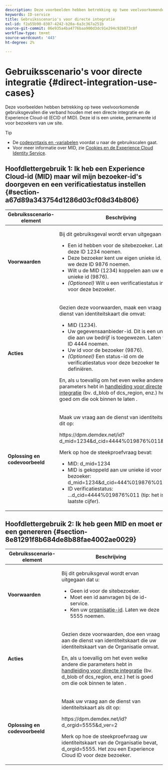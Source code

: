 ```yaml
---
description: Deze voorbeelden hebben betrekking op twee veelvoorkomende gebruiksgevallen die verband houden met een directe integratie en de Experience Cloud-id (MID). De id is een unieke, permanente id voor bezoekers van uw site.
keywords: ID-service
title: Gebruiksscenario's voor directe integratie
exl-id: f2a55b90-8307-4242-b20a-6a3c367a251b
source-git-commit: 06e935a4ba4776baa900d3dc91e294c92b873c0f
workflow-type: tm+mt
source-wordcount: '443'
ht-degree: 2%

---
```


# Gebruiksscenario&#39;s voor directe integratie {#direct-integration-use-cases}

Deze voorbeelden hebben betrekking op twee veelvoorkomende gebruiksgevallen die verband houden met een directe integratie en de Experience Cloud-id (ECID of MID). Deze id is een unieke, permanente id voor bezoekers van uw site.

>[!TIP]
>
>* De [codesyntaxis en -variabelen](../implementation-guides/direct-integration.md#concept-4cd3206a84bb4687af0b312ae09648b9) voordat u naar de gebruikscalen gaat.
>* Voor meer informatie over MID, zie [Cookies en de Experience Cloud Identity Service](../introduction/cookies.md).
>


## Hoofdlettergebruik 1: Ik heb een Experience Cloud-id (MID) maar wil mijn bezoeker-id&#39;s doorgeven en een verificatiestatus instellen {#section-a67d89a343754d1286d03cf08d34b806}

<table id="table_DA8840FCB51541109FE6DF20430E8924"> 
 <thead> 
  <tr> 
   <th colname="col1" class="entry"> Gebruiksscenario-element </th> 
   <th colname="col2" class="entry"> Beschrijving </th> 
  </tr> 
 </thead>
 <tbody> 
  <tr> 
   <td colname="col1"> <p> <b>Voorwaarden</b> </p> </td> 
   <td colname="col2"> <p>Bij dit gebruiksgeval wordt ervan uitgegaan dat u: </p> 
    <ul id="ul_F20231F83EE84889B78971A64E758757"> 
     <li id="li_20F3E96493724CD2BAF4B20AEE5CBF23">Een id hebben voor de sitebezoeker. Laten we deze ID 1234 noemen. </li> 
     <li id="li_A358C58CC58C4FCBB7250F5ED108AA71">Deze bezoeker kent uw eigen unieke id. Laten we deze ID 9876 noemen. </li> 
     <li id="li_D93CE7182EBE4927A5C7A0BF414C03BC">Wilt u de MID (1234) koppelen aan uw eigen unieke id (9876). </li> 
     <li id="li_4611146E56624C2AB647733487A3F046"> <i>(Optioneel)</i> Wilt u een verificatiestatus instellen voor deze bezoeker. </li> 
    </ul> </td> 
  </tr> 
  <tr> 
   <td colname="col1"> <p> <b>Acties</b> </p> </td> 
   <td colname="col2"> <p>Gezien deze voorwaarden, maak een vraag aan de dienst van identiteitskaart die omvat: </p> 
    <ul id="ul_9ECB1A65266644E89E949C57D202D5A4"> 
     <li id="li_10A6F5A9C54D44A08F4F2E405E6019E2">MID (1234). </li> 
     <li id="li_4869572B40E54C54B88A2474DAC475A8">Uw gegevensaanbieder-id. Dit is een unieke id die aan uw bedrijf is toegewezen. Laten we deze ID 4444 noemen. </li> 
     <li id="li_05C8ED47488C4E289D84093127EC7B19">Uw id voor de bezoeker (9876). </li> 
     <li id="li_3D1556AD18C843828A362CC604A9F76B"> <i>(Optioneel)</i> Een status-id om de verificatiestatus voor deze bezoeker te definiëren. </li> 
    </ul> <p>En, als u toevallig om het even welke andere die parameters hebt in <a href="../implementation-guides/direct-integration.md#concept-4cd3206a84bb4687af0b312ae09648b9" format="dita" scope="local"> handleiding voor directe integratie</a> (bv.<span class="codeph"> d_blob</span> of <span class="codeph"> dcs_region</span>, enz.) het is goed om die ook binnen te laten . </p> </td> 
  </tr> 
  <tr> 
   <td colname="col1"> <p> <b>Oplossing en codevoorbeeld</b> </p> </td> 
   <td colname="col2"> <p>Maak uw vraag aan de dienst van identiteitskaart als dit op: </p> <p> <span class="codeph">https://dpm.demdex.net/id?d_mid=1234&amp;d_cid=4444%019876%011&amp;d_ver=2</span> </p> <p>Merk op hoe de steekproefvraag bevat: </p> 
    <ul id="ul_0667FBFD8D3C46BDBD027F484691EC97"> 
     <li id="li_FAB1FAE703DB48D1A32EE72684028964">MID: <span class="codeph">d_mid=1234</span> </li> 
     <li id="li_C97B74FF444F4BB4B4A5CB1CBBE52249">MID is gekoppeld aan uw unieke id voor de bezoeker: <span class="codeph">d_mid=1234&amp;d_cid=444%019876%011</span> </li> 
     <li id="li_D428DBF765234DD78DDF152C5EE8AB69">ID verificatiestatus: <span class="codeph">...d_cid=4444%019876%011</span> (tip: het is dat laatste cijfer). </li> 
    </ul> </td> 
  </tr> 
 </tbody> 
</table>

## Hoofdlettergebruik 2: Ik heb geen MID en moet er een genereren {#section-8e81291f8b684de8b88fae4002ae0029}

<table id="table_666A92693F8A413096DF6A64770C1141"> 
 <thead> 
  <tr> 
   <th colname="col1" class="entry"> Gebruiksscenario-element </th> 
   <th colname="col2" class="entry"> Beschrijving </th> 
  </tr> 
 </thead>
 <tbody> 
  <tr> 
   <td colname="col1"> <p> <b>Voorwaarden</b> </p> </td> 
   <td colname="col2"> <p>Bij dit gebruiksgeval wordt ervan uitgegaan dat u: </p> 
    <ul id="ul_BF3BD821907B46A4B2EFA63146D35722"> 
     <li id="li_E658AE0671D14558B65FDD8992F25996">Geen id voor de sitebezoeker. </li> 
     <li id="li_28A48BB3F71C4E4297F95A2D3E10AD7B">Moet een id aanvragen bij de id-service. </li> 
     <li id="li_E2C306B9308D41E5BFE2F23EF48F5A41">Ken uw <a href="../reference/requirements.md#section-a02f537129a64ffbb690d5738d360c26" format="dita" scope="local"> organisatie-id</a>. Laten we deze 5555 noemen. </li> 
    </ul> </td> 
  </tr> 
  <tr> 
   <td colname="col1"> <p> <b>Acties</b> </p> </td> 
   <td colname="col2"> <p>Gezien deze voorwaarden, doe een vraag aan de dienst van identiteitskaart die uw identiteitskaart van de Organisatie omvat. </p> <p>En, als u toevallig om het even welke andere die parameters hebt in <a href="../implementation-guides/direct-integration.md#concept-4cd3206a84bb4687af0b312ae09648b9" format="dita" scope="local"> handleiding voor directe integratie</a> (bv.<span class="codeph"> d_blob</span> of <span class="codeph"> dcs_region</span>, enz.) het is goed om die ook binnen te laten . </p> </td> 
  </tr> 
  <tr> 
   <td colname="col1"> <p> <b>Oplossing en codevoorbeeld</b> </p> </td> 
   <td colname="col2"> <p>Maak uw vraag aan de dienst van identiteitskaart als dit op: </p> <p> <span class="codeph">https://dpm.demdex.net/id?d_orgid=5555&amp;d_ver=2</span> </p> <p>Merk op hoe de steekproefvraag uw identiteitskaart van de Organisatie bevat, <span class="codeph">d_orgid=5555</span>. Het zou een <span class="keyword"> Experience Cloud</span> ID voor deze bezoeker. </p> </td> 
  </tr> 
 </tbody> 
</table>
